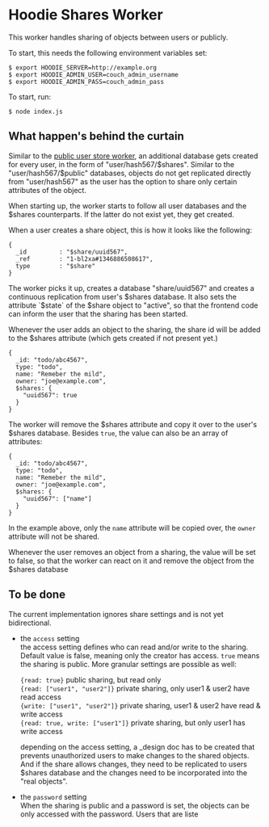 # Hoodie Shares Worker

This worker handles sharing of objects between users or publicly.

To start, this needs the following environment variables set:

    $ export HOODIE_SERVER=http://example.org
    $ export HOODIE_ADMIN_USER=couch_admin_username
    $ export HOODIE_ADMIN_PASS=couch_admin_pass

To start, run:

    $ node index.js


## What happen's behind the curtain

Similar to the [public user store worker](https://github.com/hoodiehq/worker-user-public-store),
an additional database gets created for every user, in the form of "user/hash567/$shares".
Similar to the "user/hash567/$public" databases, objects do not get replicated directly from
"user/hash567" as the user has the option to share only certain attributes of the object.

When starting up, the worker starts to follow all user databases and the $shares counterparts.
If the latter do not exist yet, they get created.

When a user creates a share object, this is how it looks like the following:

    {
      _id         : "$share/uuid567",
      _ref        : "1-bl2xa#1346886508617",
      type        : "$share"
    }

The worker picks it up, creates a database "share/uuid567" and creates a continuous replication
from user's $shares database. It also sets the attribute `$state` of the $share object to
"active", so that the frontend code can inform the user that the sharing has been started.

Whenever the user adds an object to the sharing, the share id will be added
to the $shares attribute (which gets created if not present yet.)

    {
      _id: "todo/abc4567",
      type: "todo",
      name: "Remeber the mild",
      owner: "joe@example.com",
      $shares: {
        "uuid567": true
      }
    }

The worker will remove the $shares attribute and copy it over to the user's $shares database.
Besides `true`, the value can also be an array of attributes:

    {
      _id: "todo/abc4567",
      type: "todo",
      name: "Remeber the mild",
      owner: "joe@example.com",
      $shares: {
        "uuid567": ["name"]
      }
    }

In the example above, only the `name` attribute will be copied over, the `owner` attribute
will not be shared. 

Whenever the user removes an object from a sharing, the value will be set to false, so that
the worker can react on it and remove the object from the $shares database


## To be done

The current implementation ignores share settings and is not yet bidirectional.

* the `access` setting  
  the access setting defines who can read and/or write to the sharing. Default
  value is false, meaning only the creator has access. `true` means the sharing
  is public. More granular settings are possible as well:  

  `{read: true}` public sharing, but read only  
  `{read: ["user1", "user2"]}` private sharing, only user1 & user2 have read access  
  `{write: ["user1", "user2"]}` private sharing, user1 & user2 have read & write access  
  `{read: true, write: ["user1"]}` private sharing, but only user1 has write access  

  depending on the access setting, a _design doc has to be created that prevents
  unauthorized users to make changes to the shared objects. And if the share allows
  changes, they need to be replicated to users $shares database and the changes need
  to be incorporated into the "real objects".
* the `password` setting  
  When the sharing is public and a password is set, the objects can be only accessed
  with the password. Users that are liste